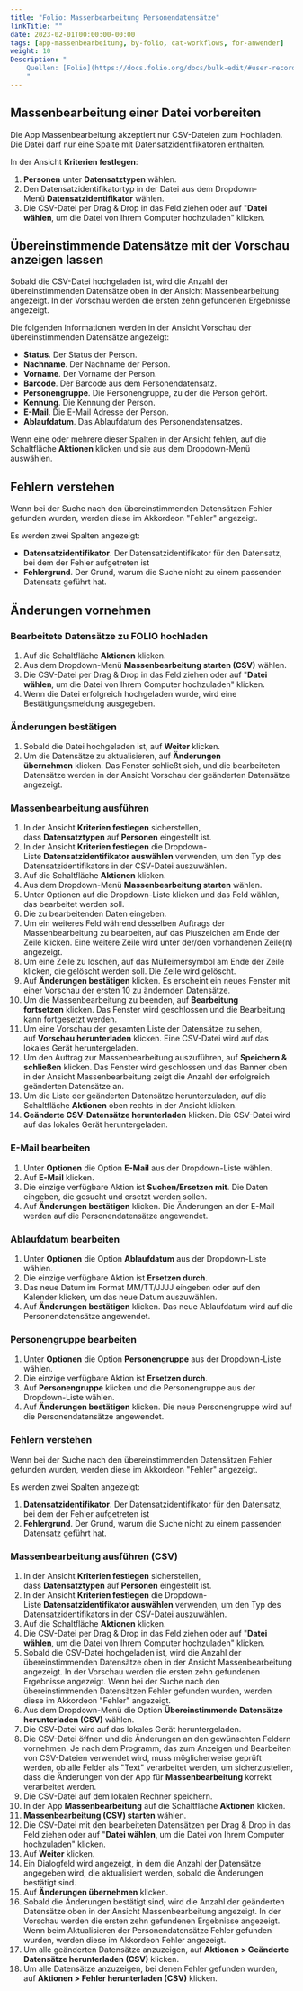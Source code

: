 ```yaml
---
title: "Folio: Massenbearbeitung Personendatensätze"
linkTitle: ""
date: 2023-02-01T00:00:00-00:00
tags: [app-massenbearbeitung, by-folio, cat-workflows, for-anwender]
weight: 10
Description: "
    Quellen: [Folio](https://docs.folio.org/docs/bulk-edit/#user-records) & [GBV](https://info.gbv.de/pages/viewpage.action?pageId=845709324)
    "
---
```


## Massenbearbeitung einer Datei vorbereiten

Die App Massenbearbeitung akzeptiert nur CSV-Dateien zum Hochladen. Die Datei darf nur eine Spalte mit Datensatzidentifikatoren enthalten.

In der Ansicht **Kriterien festlegen**:

1.  **Personen** unter **Datensatztypen** wählen.
2.  Den Datensatzidentifikatortyp in der Datei aus dem Dropdown-Menü **Datensatzidentifikator** wählen.
3.  Die CSV-Datei per Drag & Drop in das Feld ziehen oder auf "**Datei wählen**, um die Datei von Ihrem Computer hochzuladen" klicken.

## Übereinstimmende Datensätze mit der Vorschau anzeigen lassen

Sobald die CSV-Datei hochgeladen ist, wird die Anzahl der übereinstimmenden Datensätze oben in der Ansicht Massenbearbeitung angezeigt. In der Vorschau werden die ersten zehn gefundenen Ergebnisse angezeigt.

Die folgenden Informationen werden in der Ansicht Vorschau der übereinstimmenden Datensätze angezeigt:

-   **Status**. Der Status der Person.
-   **Nachname**. Der Nachname der Person.
-   **Vorname**. Der Vorname der Person.
-   **Barcode**. Der Barcode aus dem Personendatensatz.
-   **Personengruppe**. Die Personengruppe, zu der die Person gehört.
-   **Kennung**. Die Kennung der Person.
-   **E-Mail**. Die E-Mail Adresse der Person.
-   **Ablaufdatum**. Das Ablaufdatum des Personendatensatzes.

Wenn eine oder mehrere dieser Spalten in der Ansicht fehlen, auf die Schaltfläche **Aktionen** klicken und sie aus dem Dropdown-Menü auswählen.

## Fehlern verstehen

Wenn bei der Suche nach den übereinstimmenden Datensätzen Fehler gefunden wurden, werden diese im Akkordeon "Fehler" angezeigt.

Es werden zwei Spalten angezeigt:

-   **Datensatzidentifikator**. Der Datensatzidentifikator für den Datensatz, bei dem der Fehler aufgetreten ist
-   **Fehlergrund**. Der Grund, warum die Suche nicht zu einem passenden Datensatz geführt hat.

## Änderungen vornehmen

### Bearbeitete Datensätze zu FOLIO hochladen

1.  Auf die Schaltfläche **Aktionen** klicken.
2.  Aus dem Dropdown-Menü **Massenbearbeitung starten (CSV)** wählen.
3.  Die CSV-Datei per Drag & Drop in das Feld ziehen oder auf "**Datei wählen**, um die Datei von Ihrem Computer hochzuladen" klicken.
4.  Wenn die Datei erfolgreich hochgeladen wurde, wird eine Bestätigungsmeldung ausgegeben.

### Änderungen bestätigen

1.  Sobald die Datei hochgeladen ist, auf **Weiter** klicken.
2.  Um die Datensätze zu aktualisieren, auf **Änderungen übernehmen** klicken. Das Fenster schließt sich, und die bearbeiteten Datensätze werden in der Ansicht Vorschau der geänderten Datensätze angezeigt.

### Massenbearbeitung ausführen

1.  In der Ansicht **Kriterien festlegen** sicherstellen, dass **Datensatztypen** auf **Personen** eingestellt ist.
2.  In der Ansicht **Kriterien festlegen** die Dropdown-Liste **Datensatzidentifikator auswählen** verwenden, um den Typ des Datensatzidentifikators in der CSV-Datei auszuwählen.
3.  Auf die Schaltfläche **Aktionen** klicken.
4.  Aus dem Dropdown-Menü **Massenbearbeitung starten** wählen.
5.  Unter Optionen auf die Dropdown-Liste klicken und das Feld wählen, das bearbeitet werden soll.
6.  Die zu bearbeitenden Daten eingeben.
7.  Um ein weiteres Feld während desselben Auftrags der Massenbearbeitung zu bearbeiten, auf das Pluszeichen am Ende der Zeile klicken. Eine weitere Zeile wird unter der/den vorhandenen Zeile(n) angezeigt.
8.  Um eine Zeile zu löschen, auf das Mülleimersymbol am Ende der Zeile klicken, die gelöscht werden soll. Die Zeile wird gelöscht.
9.  Auf **Änderungen bestätigen** klicken. Es erscheint ein neues Fenster mit einer Vorschau der ersten 10 zu ändernden Datensätze.
10.  Um die Massenbearbeitung zu beenden, auf **Bearbeitung fortsetzen** klicken. Das Fenster wird geschlossen und die Bearbeitung kann fortgesetzt werden.
11.  Um eine Vorschau der gesamten Liste der Datensätze zu sehen, auf **Vorschau herunterladen** klicken. Eine CSV-Datei wird auf das lokales Gerät heruntergeladen.
12.  Um den Auftrag zur Massenbearbeitung auszuführen, auf **Speichern & schließen** klicken. Das Fenster wird geschlossen und das Banner oben in der Ansicht Massenbearbeitung zeigt die Anzahl der erfolgreich geänderten Datensätze an.
13.  Um die Liste der geänderten Datensätze herunterzuladen, auf die Schaltfläche **Aktionen** oben rechts in der Ansicht klicken.
14.  **Geänderte CSV-Datensätze herunterladen** klicken. Die CSV-Datei wird auf das lokales Gerät heruntergeladen.

### E-Mail bearbeiten

1.  Unter **Optionen** die Option **E-Mail** aus der Dropdown-Liste wählen.
2.  Auf **E-Mail** klicken.
3.  Die einzige verfügbare Aktion ist **Suchen/Ersetzen mit**. Die Daten eingeben, die gesucht und ersetzt werden sollen.
4.  Auf **Änderungen bestätigen** klicken. Die Änderungen an der E-Mail werden auf die Personendatensätze angewendet.

### Ablaufdatum bearbeiten

1.  Unter **Optionen** die Option **Ablaufdatum** aus der Dropdown-Liste wählen.
2.  Die einzige verfügbare Aktion ist **Ersetzen durch**.
3.  Das neue Datum im Format MM/TT/JJJJ eingeben oder auf den Kalender klicken, um das neue Datum auszuwählen.
4.  Auf **Änderungen bestätigen** klicken. Das neue Ablaufdatum wird auf die Personendatensätze angewendet.

### Personengruppe bearbeiten

1.  Unter **Optionen** die Option **Personengruppe** aus der Dropdown-Liste wählen.
2.  Die einzige verfügbare Aktion ist **Ersetzen durch**.
3.  Auf **Personengruppe** klicken und die Personengruppe aus der Dropdown-Liste wählen.
4.  Auf **Änderungen bestätigen** klicken. Die neue Personengruppe wird auf die Personendatensätze angewendet.

### Fehlern verstehen

Wenn bei der Suche nach den übereinstimmenden Datensätzen Fehler gefunden wurden, werden diese im Akkordeon "Fehler" angezeigt.

Es werden zwei Spalten angezeigt:

1.  **Datensatzidentifikator**. Der Datensatzidentifikator für den Datensatz, bei dem der Fehler aufgetreten ist
2.  **Fehlergrund**. Der Grund, warum die Suche nicht zu einem passenden Datensatz geführt hat.

### Massenbearbeitung ausführen (CSV)

1.  In der Ansicht **Kriterien festlegen** sicherstellen, dass **Datensatztypen** auf **Personen** eingestellt ist.
2.  In der Ansicht **Kriterien festlegen** die Dropdown-Liste **Datensatzidentifikator auswählen** verwenden, um den Typ des Datensatzidentifikators in der CSV-Datei auszuwählen.
3.  Auf die Schaltfläche **Aktionen** klicken.
4.  Die CSV-Datei per Drag & Drop in das Feld ziehen oder auf "**Datei wählen**, um die Datei von Ihrem Computer hochzuladen" klicken.
5.  Sobald die CSV-Datei hochgeladen ist, wird die Anzahl der übereinstimmenden Datensätze oben in der Ansicht Massenbearbeitung angezeigt. In der Vorschau werden die ersten zehn gefundenen Ergebnisse angezeigt. Wenn bei der Suche nach den übereinstimmenden Datensätzen Fehler gefunden wurden, werden diese im Akkordeon "Fehler" angezeigt.
6.  Aus dem Dropdown-Menü die Option **Übereinstimmende Datensätze herunterladen (CSV)** wählen.
7.  Die CSV-Datei wird auf das lokales Gerät heruntergeladen.
8.  Die CSV-Datei öffnen und die Änderungen an den gewünschten Feldern vornehmen. Je nach dem Programm, das zum Anzeigen und Bearbeiten von CSV-Dateien verwendet wird, muss möglicherweise geprüft werden, ob alle Felder als "Text" verarbeitet werden, um sicherzustellen, dass die Änderungen von der App für **Massenbearbeitung** korrekt verarbeitet werden.
9.  Die CSV-Datei auf dem lokalen Rechner speichern.
10.  In der App **Massenbearbeitung** auf die Schaltfläche **Aktionen** klicken.
11.  **Massenbearbeitung (CSV) starten** wählen.
12.  Die CSV-Datei mit den bearbeiteten Datensätzen per Drag & Drop in das Feld ziehen oder auf "**Datei wählen**, um die Datei von Ihrem Computer hochzuladen" klicken.
13.  Auf **Weiter** klicken.
14.  Ein Dialogfeld wird angezeigt, in dem die Anzahl der Datensätze angegeben wird, die aktualisiert werden, sobald die Änderungen bestätigt sind.
15.  Auf **Änderungen übernehmen** klicken.
16.  Sobald die Änderungen bestätigt sind, wird die Anzahl der geänderten Datensätze oben in der Ansicht Massenbearbeitung angezeigt. In der Vorschau werden die ersten zehn gefundenen Ergebnisse angezeigt. Wenn beim Aktualisieren der Personendatensätze Fehler gefunden wurden, werden diese im Akkordeon Fehler angezeigt.
17.  Um alle geänderten Datensätze anzuzeigen, auf **Aktionen > Geänderte Datensätze herunterladen (CSV)** klicken.
18.  Um alle Datensätze anzuzeigen, bei denen Fehler gefunden wurden, auf **Aktionen > Fehler herunterladen (CSV)** klicken.
